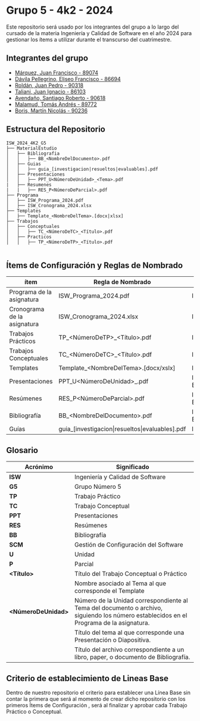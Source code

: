 # Grupo 5 - 4k2 - 2024

Este repositorio será usado por los integrantes del grupo a lo largo del cursado de la materia Ingeniería y Calidad de Software en el año 2024 para gestionar los ítems a utilizar durante el transcurso del cuatrimestre.



## Integrantes del grupo



- [Márquez, Juan Francisco - 89074](https://github.com/juanfmarquez)
- [Dávila Pellegrino, Eliseo Francisco - 86694](https://github.com/eliseodavila)
- [Roldán, Juan Pedro - 90318](https://github.com/juanro03)
- [Taliani, Juan Ignacio - 86103](https://github.com/JuanIgnacioTaliani)
- [Avendaño, Santiago Roberto - 90618](https://github.com/Santi-Avendano)
- [Malamud, Tomás Andrés - 89772](https://github.com/TomiMalamud)
- [Boris, Martín Nicolás - 90236](https://github.com/Mart2202)




## Estructura del Repositorio



```
ISW_2024_4K2_G5
├── MaterialEstudio
│   ├── Bibliografia
│   │   ├── BB_<NombreDelDocumento>.pdf
│   ├── Guias
│   │   ├── guia_[investigacion|resueltos|evaluables].pdf
│   ├── Presentaciones
│   │   ├── PPT_U<NúmeroDeUnidad>_<Tema>.pdf
|   ├── Resumenes
|   |   ├── RES_P<NúmeroDeParcial>.pdf
├── Programa
│   ├── ISW_Programa_2024.pdf
│   ├── ISW_Cronograma_2024.xlsx
├── Templates
│   ├── Template_<NombreDelTema>.[docx|xlsx]
├── Trabajos
│   ├── Conceptuales
│   │   ├── TC_<NúmeroDeTC>_<Título>.pdf
│   ├── Practicos
│   │   ├── TP_<NúmeroDeTP>_<Título>.pdf


```



## Ítems de Configuración y Reglas de Nombrado

| ítem                        | Regla de Nombrado                           | Ubicación |
| --------------------------- | ----------------------------------------- | ------------- |
| Programa de la asignatura   | ISW_Programa_2024.pdf                     | ISW_2024_4K2_G5\Programa\    |
| Cronograma de la asignatura | ISW_Cronograma_2024.xlsx                  | ISW_2024_4K2_G5\Programa\    |
| Trabajos Prácticos          | TP_<NúmeroDeTP>_<Título>.pdf              | ISW_2024_4K2_G5\Trabajos\Practicos\    |
| Trabajos Conceptuales       | TC_<NúmeroDeTC>_<Título>.pdf              | ISW_2024_4K2_G5\Trabajos\Conceptuales\    |
| Templates                   | Template_\<NombreDelTema>\.[docx/xslx]      | ISW_2024_4K2_G5\Templates\    |
| Presentaciones              | PPT_U<NúmeroDeUnidad>_<Tema>.pdf          | ISW_2024_4K2_G5\Material Estudio\Presentaciones\    |
| Resúmenes                   | RES_P<NúmeroDeParcial>.pdf                | ISW_2024_4K2_G5\Material Estudio\Resumenes\    |
| Bibliografía                | BB_\<NombreDelDocumento>\.pdf               | ISW_2024_4K2_G5\Material Estudio\Bibliografia\    |
| Guías                       | guia_[investigacion\|resueltos\|evaluables].pdf | ISW_2024_4K2_G5\Material Estudio\Guias\ |



## Glosario

| Acrónimo                | Significado                       
| ------------------- | ---------------------------------------- |
| **ISW** | Ingeniería y Calidad de Software |
| **G5** | Grupo Número 5 |
| **TP** | Trabajo Práctico |
| **TC** | Trabajo Conceptual | 
| **PPT** | Presentaciones | 
| **RES** | Resúmenes | 
| **BB** | Bibliografía | 
| **SCM** | Gestión de Configuración del Software | 
| **U** | Unidad | 
| **P** | Parcial | 
| **<Título>** | Título del Trabajo Conceptual o Práctico | 
| **<NombreDelTema>** | Nombre asociado al Tema al que corresponde el Template | 
| **<NúmeroDeUnidad>** | Número de la Unidad correspondiente al Tema del documento o archivo, siguiendo los número establecidos en el Programa de la asignatura. |
| **<Tema>** | Título del tema al que corresponde una Presentación o Diapositiva. | 
| **<NombreDelDocumento>** | Título del archivo correspondiente a un libro, paper, o documento de Bibliografía. | 



## Criterio de establecimiento de Lineas Base

Dentro de nuestro repositorio el criterio para establecer una Línea Base sin contar la primera que será al momento de crear dicho repositorio con los primeros Ítems de Configuración , será al finalizar y aprobar cada Trabajo Práctico o Conceptual.
